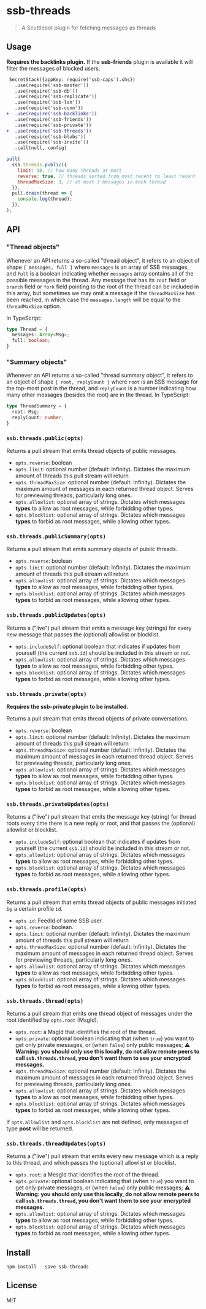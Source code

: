 # ssb-threads

> A Scuttlebot plugin for fetching messages as threads

## Usage

**Requires the backlinks plugin.** If the **ssb-friends** plugin is available it will filter the messages of blocked users.

```diff
 SecretStack({appKey: require('ssb-caps').shs})
   .use(require('ssb-master'))
   .use(require('ssb-db'))
   .use(require('ssb-replicate'))
   .use(require('ssb-lan'))
   .use(require('ssb-conn'))
+  .use(require('ssb-backlinks'))
   .use(require('ssb-friends'))
   .use(require('ssb-private'))
+  .use(require('ssb-threads'))
   .use(require('ssb-blobs'))
   .use(require('ssb-invite'))
   .call(null, config)
```

```js
pull(
  ssb.threads.public({
    limit: 10, // how many threads at most
    reverse: true, // threads sorted from most recent to least recent
    threadMaxSize: 3, // at most 3 messages in each thread
  }),
  pull.drain(thread => {
    console.log(thread);
  }),
);
```

## API

### "Thread objects"

Whenever an API returns a so-called "thread object", it refers to an object of shape `{ messages, full }` where `messages` is an array of SSB messages, and `full` is a boolean indicating whether `messages` array contains all of the possible messages in the thread. Any message that has its `root` field or `branch` field or `fork` field pointing to the root of the thread can be included in this array, but sometimes we may omit a message if the `threadMaxSize` has been reached, in which case the `messages.length` will be equal to the `threadMaxSize` option.

In TypeScript:

```typescript
type Thread = {
  messages: Array<Msg>;
  full: boolean;
}
```

### "Summary objects"

Whenever an API returns a so-called "thread summary object", it refers to an object of shape `{ root, replyCount }` where `root` is an SSB message for the top-most post in the thread, and `replyCount` is a number indicating how many other messages (besides the root) are in the thread. In TypeScript:

```typescript
type ThreadSummary = {
  root: Msg;
  replyCount: number;
}
```

### `ssb.threads.public(opts)`

Returns a pull stream that emits thread objects of public messages.

* `opts.reverse`: boolean
* `opts.limit`: optional number (default: Infinity). Dictates the maximum amount of
  threads this pull stream will return
* `opts.threadMaxSize`: optional number (default: Infinity). Dictates the maximum amount of messages in each returned thread object. Serves for previewing threads, particularly long ones.
* `opts.allowlist`: optional array of strings. Dictates which messages **types** to allow as root messages, while forbidding other types.
* `opts.blocklist`: optional array of strings. Dictates which messages **types** to forbid as root messages, while allowing other types.

### `ssb.threads.publicSummary(opts)`

Returns a pull stream that emits summary objects of public threads.

* `opts.reverse`: boolean
* `opts.limit`: optional number (default: Infinity). Dictates the maximum amount of
  threads this pull stream will return
* `opts.allowlist`: optional array of strings. Dictates which messages **types** to allow as root messages, while forbidding other types.
* `opts.blocklist`: optional array of strings. Dictates which messages **types** to forbid as root messages, while allowing other types.

### `ssb.threads.publicUpdates(opts)`

Returns a ("live") pull stream that emits a message key (strings) for every new message that passes the (optional) allowlist or blocklist.

* `opts.includeSelf`: optional boolean that indicates if updates from yourself (the current `ssb.id`) should be included in this stream or not.
* `opts.allowlist`: optional array of strings. Dictates which messages **types** to allow as root messages, while forbidding other types.
* `opts.blocklist`: optional array of strings. Dictates which messages **types** to forbid as root messages, while allowing other types.

### `ssb.threads.private(opts)`

**Requires the **ssb-private** plugin to be installed.**

Returns a pull stream that emits thread objects of private conversations.

* `opts.reverse`: boolean
* `opts.limit`: optional number (default: Infinity). Dictates the maximum amount of
  threads this pull stream will return
* `opts.threadMaxSize`: optional number (default: Infinity). Dictates the maximum amount of messages in each returned thread object. Serves for previewing threads, particularly long ones.
* `opts.allowlist`: optional array of strings. Dictates which messages **types** to allow as root messages, while forbidding other types.
* `opts.blocklist`: optional array of strings. Dictates which messages **types** to forbid as root messages, while allowing other types.

### `ssb.threads.privateUpdates(opts)`

Returns a ("live") pull stream that emits the message key (string) for thread roots every time there is a new reply or root, and that passes the (optional) allowlist or blocklist.

* `opts.includeSelf`: optional boolean that indicates if updates from yourself (the current `ssb.id`) should be included in this stream or not.
* `opts.allowlist`: optional array of strings. Dictates which messages **types** to allow as root messages, while forbidding other types.
* `opts.blocklist`: optional array of strings. Dictates which messages **types** to forbid as root messages, while allowing other types.

### `ssb.threads.profile(opts)`

Returns a pull stream that emits thread objects of public messages initiated by a certain profile `id`.

* `opts.id`: FeedId of some SSB user.
* `opts.reverse`: boolean.
* `opts.limit`: optional number (default: Infinity). Dictates the maximum amount of
  threads this pull stream will return
* `opts.threadMaxSize`: optional number (default: Infinity). Dictates the maximum amount of messages in each returned thread object. Serves for previewing threads, particularly long ones.
* `opts.allowlist`: optional array of strings. Dictates which messages **types** to allow as root messages, while forbidding other types.
* `opts.blocklist`: optional array of strings. Dictates which messages **types** to forbid as root messages, while allowing other types.

### `ssb.threads.thread(opts)`

Returns a pull stream that emits one thread object of messages under the root identified by `opts.root` (MsgId).

* `opts.root`: a MsgId that identifies the root of the thread.
* `opts.private`: optional boolean indicating that (when `true`) you want to get only private messages, or (when `false`) only public messages; **⚠️ Warning: you should only use this locally, do not allow remote peers to call `ssb.threads.thread`, you don't want them to see your encrypted messages.**
* `opts.threadMaxSize`: optional number (default: Infinity). Dictates the maximum amount of messages in each returned thread object. Serves for previewing threads, particularly long ones.
* `opts.allowlist`: optional array of strings. Dictates which messages **types** to allow as root messages, while forbidding other types.
* `opts.blocklist`: optional array of strings. Dictates which messages **types** to forbid as root messages, while allowing other types.

If `opts.allowlist` and `opts.blocklist` are not defined,
only messages of type **post** will be returned.

### `ssb.threads.threadUpdates(opts)`

Returns a ("live") pull stream that emits every new message which is a reply to this thread, and which passes the (optional) allowlist or blocklist.

* `opts.root`: a MesgId that identifies the root of the thread.
* `opts.private`: optional boolean indicating that (when `true`) you want to get only private messages, or (when `false`) only public messages; **⚠️ Warning: you should only use this locally, do not allow remote peers to call `ssb.threads.thread`, you don't want them to see your encrypted messages.**
* `opts.allowlist`: optional array of strings. Dictates which messages **types** to allow as root messages, while forbidding other types.
* `opts.blocklist`: optional array of strings. Dictates which messages **types** to forbid as root messages, while allowing other types.

## Install

```
npm install --save ssb-threads
```

## License

MIT
